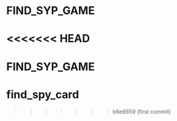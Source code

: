 # FIND_SYP_GAME
<<<<<<< HEAD
=======
# FIND_SYP_GAME
# find_spy_card
>>>>>>> b6e6659 (first commit)
